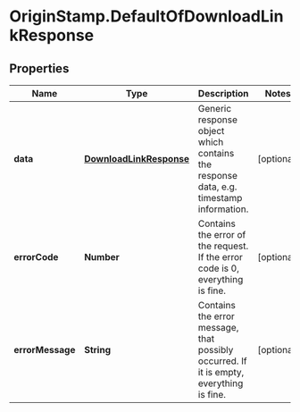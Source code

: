# OriginStamp.DefaultOfDownloadLinkResponse

## Properties
Name | Type | Description | Notes
------------ | ------------- | ------------- | -------------
**data** | [**DownloadLinkResponse**](DownloadLinkResponse.md) | Generic response object which contains the response data, e.g. timestamp information. | [optional] 
**errorCode** | **Number** | Contains the error of the request. If the error code is 0, everything is fine. | [optional] 
**errorMessage** | **String** | Contains the error message, that possibly occurred. If it is empty, everything is fine. | [optional] 


